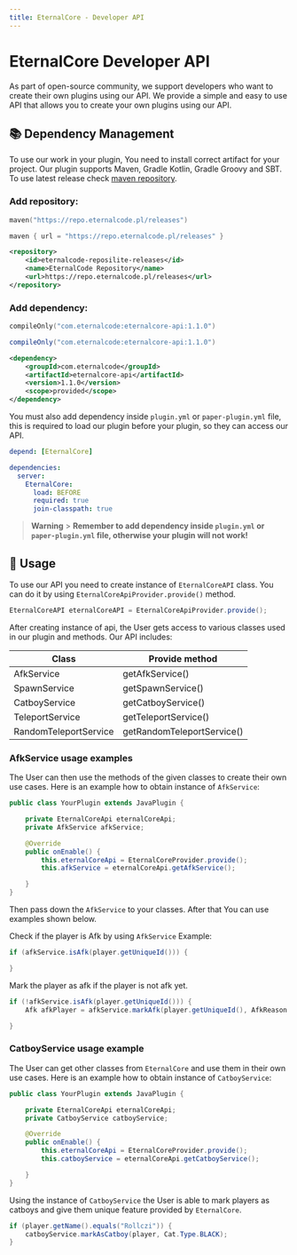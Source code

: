 ```yaml
---
title: EternalCore - Developer API
---
```


# EternalCore Developer API

As part of open-source community, we support developers who want to create their own plugins using our API. We provide a simple and easy to use API that allows you to create your own plugins using our API.

## 📚 Dependency Management

To use our work in your plugin, You need to install correct artifact for your project. Our plugin supports Maven, Gradle Kotlin, Gradle Groovy and SBT.
To use latest release check [maven repository](https://repo.eternalcode.pl/#/releases/com/eternalcode/eternalcore-api).

### Add repository:

<CodeTabs>
  <CodeTab label="Gradle.kts">

```kotlin
maven("https://repo.eternalcode.pl/releases")
```

  </CodeTab>
  <CodeTab label="Gradle">

```groovy
maven { url = "https://repo.eternalcode.pl/releases" }
```

  </CodeTab>
  <CodeTab label="Maven">

```xml
<repository>
    <id>eternalcode-reposilite-releases</id>
    <name>EternalCode Repository</name>
    <url>https://repo.eternalcode.pl/releases</url>
</repository>
```

  </CodeTab>
</CodeTabs>

### Add dependency:

<CodeTabs>
  <CodeTab label="Gradle.kts">

```kotlin
compileOnly("com.eternalcode:eternalcore-api:1.1.0")
```

  </CodeTab>
  <CodeTab label="Gradle">

```groovy
compileOnly("com.eternalcode:eternalcore-api:1.1.0")
```

  </CodeTab>
  <CodeTab label="Maven">

```xml
<dependency>
    <groupId>com.eternalcode</groupId>
    <artifactId>eternalcore-api</artifactId>
    <version>1.1.0</version>
    <scope>provided</scope>
</dependency>
```

  </CodeTab>
</CodeTabs>

You must also add dependency inside `plugin.yml` or `paper-plugin.yml` file, this is required to load our plugin before your plugin, so they can access our API.

<CodeTabs>
  <CodeTab label="plugin.yml">

```yaml
depend: [EternalCore]
```

  </CodeTab>
  <CodeTab label="paper-plugin.yml">

```yaml
dependencies:
  server:
    EternalCore:
      load: BEFORE
      required: true
      join-classpath: true
```

  </CodeTab>
</CodeTabs>

> **Warning** > **Remember to add dependency inside `plugin.yml` or `paper-plugin.yml` file, otherwise your plugin will not work!**

## 📝 Usage

To use our API you need to create instance of `EternalCoreAPI` class. You can do it by using `EternalCoreApiProvider.provide()` method.

```java
EternalCoreAPI eternalCoreAPI = EternalCoreApiProvider.provide();
```

After creating instance of api, the User gets access to various classes used in our plugin and methods.
Our API includes:

| Class                 | Provide method             |
| --------------------- | -------------------------- |
| AfkService            | getAfkService()            |
| SpawnService          | getSpawnService()          |
| CatboyService         | getCatboyService()         |
| TeleportService       | getTeleportService()       |
| RandomTeleportService | getRandomTeleportService() |

### AfkService usage examples

The User can then use the methods of the given classes to create their own use cases. Here is an example how to obtain instance of `AfkService`:

```java
public class YourPlugin extends JavaPlugin {

    private EternalCoreApi eternalCoreApi;
    private AfkService afkService;

    @Override
    public onEnable() {
        this.eternalCoreApi = EternalCoreProvider.provide();
        this.afkService = eternalCoreApi.getAfkService();

    }
}
```

Then pass down the `AfkService` to your classes. After that You can use examples shown below.

Check if the player is Afk by using `AfkService` Example:

```java
if (afkService.isAfk(player.getUniqueId())) {

}
```

Mark the player as afk if the player is not afk yet.

```java
if (!afkService.isAfk(player.getUniqueId())) {
    Afk afkPlayer = afkService.markAfk(player.getUniqueId(), AfkReason.PLUGIN);

}
```

### CatboyService usage example

The User can get other classes from `EternalCore` and use them in their own use cases. Here is an example how to obtain instance of `CatboyService`:

```java
public class YourPlugin extends JavaPlugin {

    private EternalCoreApi eternalCoreApi;
    private CatboyService catboyService;

    @Override
    public onEnable() {
        this.eternalCoreApi = EternalCoreProvider.provide();
        this.catboyService = eternalCoreApi.getCatboyService();

    }
}
```

Using the instance of `CatboyService` the User is able to mark players as catboys and give them unique feature provided by `EternalCore`.

```java
if (player.getName().equals("Rollczi")) {
    catboyService.markAsCatboy(player, Cat.Type.BLACK);
}
```
